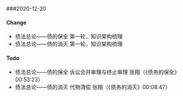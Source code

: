 ###2020-12-20 

#### Change
- 债法总论——债的保全 第一轮，知识架构梳理
- 债法总论——债的消灭 第一轮，知识架构梳理

#### Todo
- 债法总论——债的保全 诉讼合并审理与终止审理  张翔（《债务的保全》00:53:23）
- 债法总论——债的消灭 代物清偿 张翔（《债务的消灭》00:08:47）
